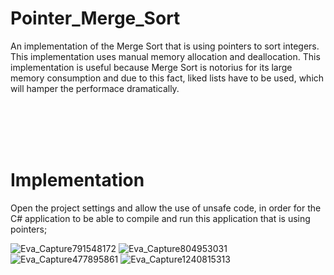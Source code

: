 # Pointer_Merge_Sort

An implementation of the Merge Sort that is using pointers to sort integers. This implementation uses manual memory allocation and deallocation. This implementation is useful because Merge Sort is notorius for its large memory consumption and due to this fact, liked lists have to be used, which will hamper the performace dramatically.

<br>
<br>
<br>
<br>

# Implementation

Open the project settings and allow the use of unsafe code, in order for the C# application to be able to compile and run this application that is using pointers;

![Eva_Capture791548172](https://user-images.githubusercontent.com/87245086/204645054-26f671a1-c2bd-4234-abd2-0edf2f5f8e64.jpg)
![Eva_Capture804953031](https://user-images.githubusercontent.com/87245086/204645059-6a2f8094-2e18-410e-a232-5cab7bbd65c6.jpg)
![Eva_Capture477895861](https://user-images.githubusercontent.com/87245086/204645089-7289c668-a77c-4767-a9ef-da3d79842b48.jpg)
![Eva_Capture1240815313](https://user-images.githubusercontent.com/87245086/204645091-e56d653c-6e61-44b4-b56f-8c962977356d.jpg)
